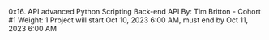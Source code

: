 0x16. API advanced
Python
Scripting
Back-end
API
 By: Tim Britton - Cohort #1
 Weight: 1
 Project will start Oct 10, 2023 6:00 AM, must end by Oct 11, 2023 6:00 AM